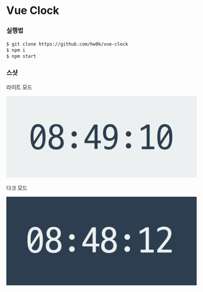 # Vue Clock

### 실행법
```
$ git clone https://github.com/hw0k/vue-clock
$ npm i
$ npm start
```

### 스샷
라이트 모드

![light](light.png)

다크 모드

![dark](dark.png)